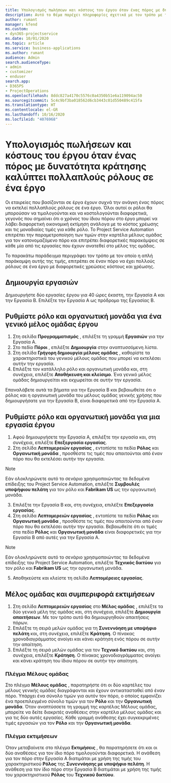 ```yaml
---
title: Υπολογισμός πωλήσεων και κόστους του έργου όταν ένας πόρος με δυνατότητα κράτησης καλύπτει πολλαπλούς ρόλους σε ένα έργο
description: Αυτό το θέμα παρέχει πληροφορίες σχετικά με τον τρόπο με τον οποίο οι διαστάσεις τιμολόγησης μπορούν να χρησιμοποιηθούν για την υποστήριξη τιμολόγησης και κοστολόγησης για έναν πόρο που καλύπτει πολλαπλούς ρόλους σε ένα έργο.
author: rumant
manager: kfend
ms.custom:
- dyn365-projectservice
ms.date: 10/01/2020
ms.topic: article
ms.service: business-applications
ms.author: rumant
audience: Admin
search.audienceType:
- admin
- customizer
- enduser
search.app:
- D365PS
- ProjectOperations
ms.openlocfilehash: 8ddc827a4170c5576c0a4350b51e6a119094ac50
ms.sourcegitcommit: 5c4c9bf3ba018562d6cb3443c01d550489c415fa
ms.translationtype: HT
ms.contentlocale: el-GR
ms.lasthandoff: 10/16/2020
ms.locfileid: "4076968"
---
```

# <a name="estimate-project-sales-and-costs-when-a-bookable-resource-fills-mulitple-roles-on-a-project"></a>Υπολογισμός πωλήσεων και κόστους του έργου όταν ένας πόρος με δυνατότητα κράτησης καλύπτει πολλαπλούς ρόλους σε ένα έργο 

Οι εταιρείες που βασίζονται σε έργα έχουν συχνά την ανάγκη ένας πόρος να εκτελεί πολλαπλούς ρόλους σε ένα έργο. Όλοι αυτοί οι ρόλοι θα μπορούσαν να τιμολογούνται και να κοστολογούνται διαφορετικά, γεγονός που σημαίνει ότι ο χρόνος του ίδιου πόρου στο έργο μπορεί να λάβει διαφορετική οικονομική εκτίμηση ανάλογα με το κόστος χρέωσης και τις μοναδιαίες τιμές για κάθε ρόλο. Το Project Service Automation επιτρέπει την παραμετροποίηση των τιμών στην καρτέλα μέλους ομάδας για τον κατονομαζόμενο πόρο και επιτρέπει διαφορετικές παρακάμψεις σε κάθε μία από τις εργασίες που έχουν ανατεθεί στο μέλος της ομάδας.

Το παρακάτω παράδειγμα περιγράφει τον τρόπο με τον οποίο η απλή παράκαμψη αυτής της τιμής, επιτρέπει σε έναν πόρο να έχει πολλούς ρόλους σε ένα έργο με διαφορετικές χρεώσεις κόστους και χρέωσης.

## <a name="create-tasks"></a>Δημιουργία εργασιών
Δημιουργήστε δύο εργασίες έργου για 40 ώρες έκαστη, την Εργασία Α και την Εργασία Β. Επιλέξτε την Εργασία Α ως πρόδρομο της Εργασίας Β.

## <a name="set-up-role-and-organization-unit-for-a-generic-project-team-member"></a>Ρυθμίστε ρόλο και οργανωτική μονάδα για ένα γενικό μέλος ομάδας έργου

1. Στη σελίδα **Προγραμματισμός** , επιλέξτε τη γραμμή **Εργασιών** για την Εργασία Α. 
2. Στο πεδίο **Πόροι** , επιλέξτε **Δημιουργία** στην αναπτυσσόμενη λίστα.
3. Στη σελίδα **Γρήγορη δημιουργία μέλους ομάδας** , καθορίστε τα χαρακτηριστικά του γενικού μέλους ομάδας που μπορεί να εκτελέσει αυτήν την εργασία.
4. Επιλέξτε τον κατάλληλο ρόλο και οργανωτική μονάδα και, στη συνέχεια, επιλέξτε **Αποθήκευση και κλείσιμο**. Ένα γενικό μέλος ομάδας δημιουργείται και εκχωρείται σε αυτήν την εργασία. 

Επαναλάβετε αυτά τα βήματα για την Εργασία Β και βεβαιωθείτε ότι ο ρόλος και η οργανωτική μονάδα του μέλους ομάδας γενικής χρήσης που δημιουργήσατε για την Εργασία Β, είναι διαφορετικά από την Εργασία Α. 

## <a name="set-up-role-and-organization-unit-for-a-project-task"></a>Ρυθμίστε ρόλο και οργανωτική μονάδα για μια εργασία έργου

1. Αφού δημιουργήσετε την Εργασία Α, επιλέξτε την εργασία και, στη συνέχεια, επιλέξτε **Επεξεργασία εργασίας**.
2. Στη σελίδα **Λεπτομερειών εργασίας** , εντοπίστε τα πεδία **Ρόλος** και **Οργανωτική μονάδα** , προσθέστε τις τιμές που απαιτούνται από έναν πόρο που θα εκτελέσει αυτήν την εργασία. 

  > [!NOTE]
  > Εάν ολοκληρώνετε αυτό το σενάριο χρησιμοποιώντας τα δεδομένα επίδειξης του Project Service Automation, επιλέξτε **Συμβουλές υποψήφιου πελάτη** για τον ρόλο και **Fabrikam US** ως την οργανωτική μονάδα.

3. Επιλέξτε την Εργασία Β και, στη συνέχεια, επιλέξτε **Επεξεργασία εργασίας**.
4. Στη σελίδα **Λεπτομερειών εργασίας** , εντοπίστε τα πεδία **Ρόλος** και **Οργανωτική μονάδα** , προσθέστε τις τιμές που απαιτούνται από έναν πόρο που θα εκτελέσει αυτήν την εργασία. Βεβαιωθείτε ότι οι τιμές στα πεδία **Ρόλος** και **Οργανωτική μονάδα** είναι διαφορετικές για την Εργασία Β από αυτές για την Εργασία Α. 

  > [!NOTE]
  > Εάν ολοκληρώνετε αυτό το σενάριο χρησιμοποιώντας τα δεδομένα επίδειξης του Project Service Automation, επιλέξτε **Τεχνικός δικτύου** για τον ρόλο και **Fabrikam US** ως την οργανωτική μονάδα.

5. Αποθηκεύστε και κλείστε τη σελίδα **Λεπτομέρειες εργασίας**. 

## <a name="team-member-and-estimates-behaviour"></a>Μέλος ομάδας και συμπεριφορά εκτιμήσεων 

1. Στη σελίδα **Λεπτομερειών εργασίας** στο **Μέλος ομάδας** , επιλέξτε τα δύο γενικά μέλη της ομάδας και, στη συνέχεια, επιλέξτε **Δημιουργία απαιτήσεων**. Με τον τρόπο αυτό θα δημιουργηθούν απαιτήσεις πόρων. 
2. Επιλέξτε τη σειρά μελών ομάδας για τη **Συνεννόηση με υποψήφιο πελάτη** και, στη συνέχεια, επιλέξτε **Κράτηση**. Ο πίνακας χρονοδιαγράμματος ανοίγει και κάνει κράτηση ενός πόρου σε αυτήν την απαίτηση.
3. Επιλέξτε τη σειρά μελών ομάδας για τον **Τεχνικό δικτύου** και, στη συνέχεια, επιλέξτε **Κράτηση**. Ο πίνακας χρονοδιαγράμματος ανοίγει και κάνει κράτηση του ίδιου πόρου σε αυτήν την απαίτηση.

### <a name="team-member-grid"></a>Πλέγμα Μέλους ομάδας 
Στο πλέγμα **Μέλους ομάδας** , παρατηρήστε ότι οι δύο καρτέλες του μέλους γενικής ομάδας διαγράφονται και έχουν αντικατασταθεί από έναν πόρο. Υπάρχει ένα σύνολο τιμών για αυτόν τον πόρο, ο οποίος εμφανίζει ένα προεπιλεγμένο σύνολο τιμών για τον **Ρόλο** και την **Οργανωτική μονάδα**.
Όταν αναπτύσσετε τη γραμμή της καρτέλας Μέλους ομάδας, μπορείτε να δείτε διακριτές αναθέσεις στην καρτέλα μέλους ομάδας και για τις δύο αυτές εργασίες. Κάθε γραμμή ανάθεσης έχει συγκεκριμένες τιμές εργασιών για τον **Ρόλο** και την **Οργανωτική μονάδα**. 

### <a name="estimates-grid"></a>Πλέγμα εκτιμήσεων 
Όταν μεταβαίνετε στο πλέγμα **Εκτιμήσεις** , θα παρατηρήσετε ότι και οι δύο αναθέσεις για τον ίδιο πόρο τιμολογούνται διαφορετικά.
Η ανάθεση για τον πόρο στην Εργασία Α διατιμάται με χρήση της τιμής του χαρακτηριστικού **Ρόλος** της **Συνεννόησης με υποψήφιο πελάτη**. Η ανάθεση για τον ίδιο πόρο στην Εργασία Β διατιμάται με χρήση της τιμής του χαρακτηριστικού **Ρόλος** του **Τεχνικού δικτύου**.






